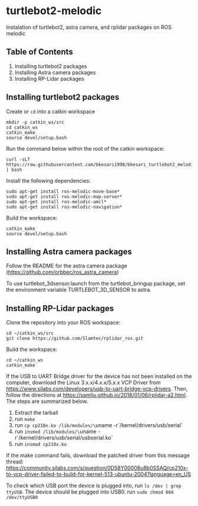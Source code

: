 # turtlebot2-melodic

Instalation of turtlebot2, astra camera, and rplidar packages on ROS melodic

## Table of Contents
1. Installing turtlebot2 packages
2. Installing Astra camera packages
3. Installing RP-Lidar packages

## Installing turtlebot2 packages
Create or `cd` into a catkin workspace

```
mkdir -p catkin_ws/src
cd catkin_ws
catkin_make
source devel/setup.bash
```

Run the command below within the root of the catkin workspace:
```
curl -sLf https://raw.githubusercontent.com/bkesari1998/bkesari_turtlebot2_melodic_setup/master/install_all.sh | bash
```
Install the following dependencies:
```
sudo apt-get install ros-melodic-move-base*
sudo apt-get install ros-melodic-map-server*
sudo apt-get install ros-melodic-amcl*
sudo apt-get install ros-melodic-navigation*
```

Build the workspace:
```
catkin_make
source devel/setup.bash
```

## Installing Astra camera packages
Follow the README for the astra camera package (https://github.com/orbbec/ros_astra_camera)

To use turtlebot_3dsensor.launch from the turtlebot_bringup package, set the environment variable TURTLEBOT_3D_SENSOR to astra.

## Installing RP-Lidar packages

Clone the repository into your ROS workspace:
```
cd ~/catkin_ws/src
git clone https://github.com/Slamtec/rplidar_ros.git
```

Build the workspace:
```
cd ~/catkin_ws
catkin_make
```

If the USB to UART Bridge driver for the device has not been installed on the computer, download the Linux 3.x.x/4.x.x/5.x.x VCP Driver from
https://www.silabs.com/developers/usb-to-uart-bridge-vcp-drivers. Then, follow the directions at https://samliu.github.io/2018/01/06/rplidar-a2.html. The steps are summarized below.

1. Extract the tarball
2. run `make`
3. run `cp cp210x.ko /lib/modules/\`uname -r\`/kernel/drivers/usb/serial`
4. run `insmod /lib/modules/\`uname -r\`/kernel/drivers/usb/serial/usbserial.ko`
5. run `insmod cp210x.ko`

If the make command fails, download the patched driver from this message thread:
https://community.silabs.com/s/question/0D58Y00008u8b0SSAQ/cp210x-to-vcp-driver-failed-to-build-for-kernel-513-ubuntu-2004?language=en_US

To check which USB port the device is plugged into, run `ls /dev | grep ttyUSB`. The device should be plugged into USB0.
run `sudo chmod 666 /dev/ttyUSB0`
